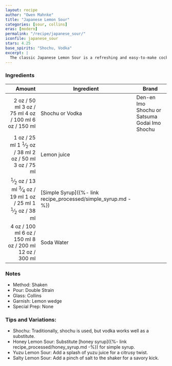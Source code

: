 ```yaml
---
layout: recipe
author: "Owen Mahnke"
title: "Japanese Lemon Sour"
categories: [sour, collins]
eras: [modern]
permalink: "/recipe/japanese_sour/"
iconfile: japanese_sour
stars: 4.25
base_spirits: "Shochu, Vodka"
excerpt: |
  The classic Japanese Lemon Sour is a refreshing and easy-to-make cocktail.
---
```


### Ingredients

| Amount | Ingredient                                          | Brand                                         |
| -----: | --------------------------------------------------- | --------------------------------------------- |
|   <span class="onex active">2 oz  / 50 ml</span> <span class="onehalfx">3 oz  / 75 ml</span> <span class="twox">4 oz  / 100 ml</span> <span class="threex">6 oz  / 150 ml</span>| Shochu or Vodka                                     | Den-en Imo Shochu or Satsuma Godai Imo Shochu |
|   <span class="onex active">1 oz  / 25 ml</span> <span class="onehalfx">1 <sup>1</sup>&frasl;<sub>2</sub> oz  / 38 ml</span> <span class="twox">2 oz  / 50 ml</span> <span class="threex">3 oz  / 75 ml</span>| Lemon juice                                         |                                               |
| <span class="onex active"> <sup>1</sup>&frasl;<sub>2</sub> oz  / 13 ml</span> <span class="onehalfx"> <sup>3</sup>&frasl;<sub>4</sub> oz  / 19 ml</span> <span class="twox">1 oz  / 25 ml</span> <span class="threex">1 <sup>1</sup>&frasl;<sub>2</sub> oz  / 38 ml</span>| [Simple Syrup]({%- link recipe_processed/simple_syrup.md -%}) |                                               |
|   <span class="onex active">4 oz  / 100 ml</span> <span class="onehalfx">6 oz  / 150 ml</span> <span class="twox">8 oz  / 200 ml</span> <span class="threex">12 oz  / 300 ml</span>| Soda Water                                          |                                               |

### Notes

- Method: Shaken
- Pour: Double Strain
- Glass: Collins
- Garnish: Lemon wedge
- Special Prep: None

### Tips and Variations:

- Shochu: Traditionally, shochu is used, but vodka works well as a substitute.
- Honey Lemon Sour: Substitute [honey syrup]({%- link recipe_processed/honey_syrup.md -%}) for simple syrup.
- Yuzu Lemon Sour: Add a splash of yuzu juice for a citrusy twist.
- Salty Lemon Sour: Add a pinch of salt to the shaker for a savory kick.

    
<script type="application/ld+json">
{
  "@context": "https://schema.org",
  "@type": "Recipe",
  "author": {
    "@type": "Person",
    "name": "{{ page.author }}"
    },
  "image": "{%- for page in page.categories limit: 1 %}{% assign cat = site.data.categories | where: "slug", page | first %}{{ site.url }}{{ site.baseurl}}/assets/images/category_{{cat.slug}}.svg{% endfor -%}",
  "description": "{{ page.excerpt | strip_html | replace: '"', "'" }}",
  "recipeIngredient": [
  "2 oz Shochu or Vodka",
  "1 oz Lemon juice",
  "0.5 oz Simple Syrup",
  "4 oz Soda Water "
    ],
  "name": "{{ page.title }}",
  "recipeInstructions": [
    {
      "@type": "HowToStep",
      "text": "- Method: Shaken"
    },
    {
      "@type": "HowToStep",
      "text": "- Pour: Double Strain"
    },
    {
      "@type": "HowToStep",
      "text": "- Glass: Collins"
    },
    {
      "@type": "HowToStep",
      "text": "- Garnish: Lemon wedge"
    },
    {
      "@type": "HowToStep",
      "text": "- Special Prep: None"
    },
    {
      "@type": "HowToStep",
      "text": "### Tips and Variations:"
    },
    {
      "@type": "HowToStep",
      "text": "- Shochu: Traditionally, shochu is used, but vodka works well as a substitute."
    },
    {
      "@type": "HowToStep",
      "text": "- Honey Lemon Sour: Substitute [honey syrup]({%- link recipe_processed/honey_syrup.md -%}) for simple syrup."
    },
    {
      "@type": "HowToStep",
      "text": "- Yuzu Lemon Sour: Add a splash of yuzu juice for a citrusy twist."
    },
    {
      "@type": "HowToStep",
      "text": "- Salty Lemon Sour: Add a pinch of salt to the shaker for a savory kick."
    }
    ],
  "recipeYield": "1 cocktail",
  "recipeCategory": "cocktail",
  {% if page.stars and site.data.ratings[page.iconfile].ratings -%}"aggregateRating": {
   "@type": "AggregateRating",
   "ratingValue": "{%- include stars_metadata.html %}",
   "bestRating": "5",
   "reviewCount": "2"},{%- endif %}
  "recipeCuisine": "global",
  "prepTime": "PT20M",
  "cookTime": "PT15S",
  "keywords": "{{ page.title }}, cocktail, {{ page.eras }}, {%- include category_metadata.html -%}, {%- include spirits_metadata.html -%}"
}
</script>

    